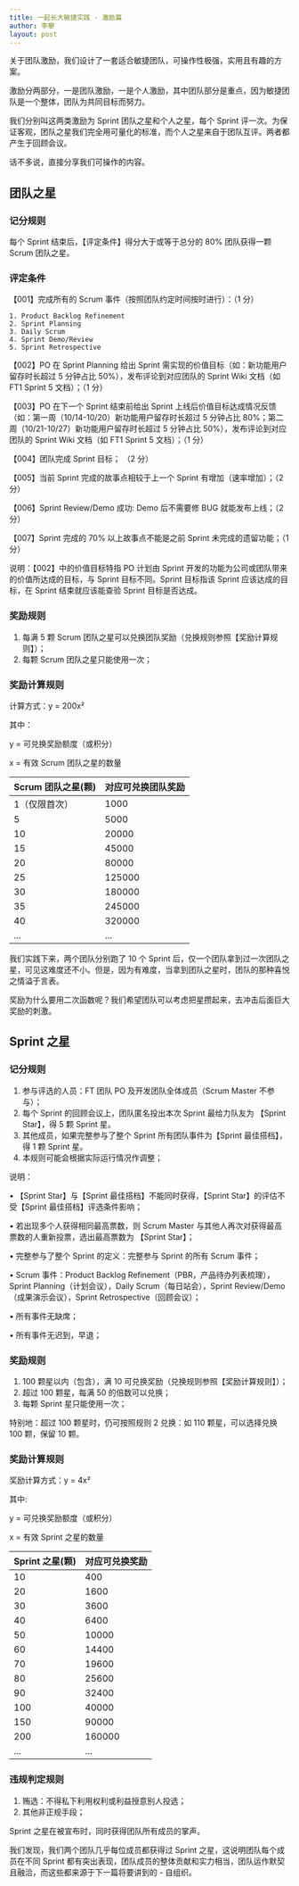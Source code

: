 ```yaml
---
title: 一起长大敏捷实践 - 激励篇
author: 李攀
layout: post
---
```

关于团队激励，我们设计了一套适合敏捷团队，可操作性极强，实用且有趣的方案。

激励分两部分，一是团队激励，一是个人激励，其中团队部分是重点，因为敏捷团队是一个整体，团队为共同目标而努力。

我们分别叫这两类激励为 Sprint 团队之星和个人之星，每个 Sprint 评一次。为保证客观，团队之星我们完全用可量化的标准，而个人之星来自于团队互评。两者都产生于回顾会议。

话不多说，直接分享我们可操作的内容。

## 团队之星

### 记分规则
每个 Sprint 结束后，【评定条件】得分大于或等于总分的 80% 团队获得一颗 Scrum 团队之星。

### 评定条件
【001】完成所有的 Scrum 事件（按照团队约定时间按时进行）：（1 分）

	1. Product Backlog Refinement
	2. Sprint Planning
	3. Daily Scrum
	4. Sprint Demo/Review
	5. Sprint Retrospective

【002】PO 在 Sprint Planning 给出 Sprint 需实现的价值目标（如：新功能用户留存时长超过 5 分钟占比 50%），发布评论到对应团队的 Sprint Wiki 文档（如 FT1 Sprint 5 文档）；（1 分）

【003】PO 在下一个 Sprint 结束前给出 Sprint 上线后价值目标达成情况反馈（如：第一周（10/14-10/20）新功能用户留存时长超过 5 分钟占比 80%；第二周（10/21-10/27）新功能用户留存时长超过 5 分钟占比 50%），发布评论到对应团队的 Sprint Wiki 文档（如 FT1 Sprint 5 文档）；（1 分）

【004】团队完成 Sprint 目标； （2 分）

【005】当前 Sprint 完成的故事点相较于上一个 Sprint 有增加（速率增加）；（2 分）

【006】Sprint Review/Demo 成功: Demo 后不需要修 BUG 就能发布上线；（2 分）

【007】Sprint 完成的 70% 以上故事点不能是之前 Sprint 未完成的遗留功能；（1 分）

说明：【002】中的价值目标特指 PO 计划由 Sprint 开发的功能为公司或团队带来的价值所达成的目标，与 Sprint 目标不同。Sprint 目标指该 Sprint 应该达成的目标，在 Sprint 结束就应该能查验 Sprint 目标是否达成。

### 奖励规则
1. 每满 5 颗 Scrum 团队之星可以兑换团队奖励（兑换规则参照【奖励计算规则】）；
2. 每颗 Scrum 团队之星只能使用一次；

### 奖励计算规则
计算方式：y = 200x²

其中：

y = 可兑换奖励额度（或积分）

x = 有效 Scrum 团队之星的数量

| Scrum 团队之星(颗)  | 对应可兑换团队奖励  |
| ------------ | ------------ |
|1（仅限首次）|1000|
|5|5000|
|10|20000|
|15|45000|
|20|80000|
|25|125000|
|30|180000|
|35|245000|
|40|320000|
|...|...|

我们实践下来，两个团队分别跑了 10 个 Sprint 后，仅一个团队拿到过一次团队之星，可见这难度还不小。但是，因为有难度，当拿到团队之星时，团队的那种喜悦之情溢于言表。

奖励为什么要用二次函数呢？我们希望团队可以考虑把星攒起来，去冲击后面巨大奖励的刺激。

## Sprint 之星

### 记分规则
1. 参与评选的人员：FT 团队 PO 及开发团队全体成员（Scrum Master 不参与）；
2. 每个 Sprint 的回顾会议上，团队匿名投出本次 Sprint 最给力队友为 【Sprint Star】，得 5 颗 Sprint 星。
3. 其他成员，如果完整参与了整个 Sprint 所有团队事件为【Sprint 最佳搭档】， 得 1 颗 Sprint 星。
4. 本规则可能会根据实际运行情况作调整；

说明：

• 【Sprint Star】与【Sprint 最佳搭档】不能同时获得，【Sprint Star】的评估不受【Sprint 最佳搭档】评选条件影响；

• 若出现多个人获得相同最高票数，则 Scrum Master 与其他人再次对获得最高票数的人重新投票，选出最高票数为 【Sprint Star】；

• 完整参与了整个 Sprint 的定义：完整参与 Sprint 的所有 Scrum 事件；

• Scrum 事件：Product Backlog Refinement（PBR，产品待办列表梳理），Sprint Planning（计划会议），Daily Scrum（每日站会），Sprint Review/Demo（成果演示会议），Sprint Retrospective（回顾会议）；

• 所有事件无缺席；

• 所有事件无迟到，早退；

### 奖励规则
1. 100 颗星以内（包含），满 10 可兑换奖励（兑换规则参照【奖励计算规则】）；
2. 超过 100 颗星，每满 50 的倍数可以兑换；
3. 每颗 Sprint 星只能使用一次；

特别地：超过 100 颗星时，仍可按照规则 2 兑换：如 110 颗星，可以选择兑换 100 颗，保留 10 颗。

### 奖励计算规则
奖励计算方式：y = 4x²

其中:

y = 可兑换奖励额度（或积分）

x = 有效 Sprint 之星的数量

|Sprint 之星(颗)|对应可兑换奖励|
| ------------ | ------------ |
|10|400|
|20|1600|
|30|3600|
|40|6400|
|50|10000|
|60|14400|
|70|19600|
|80|25600|
|90|32400|
|100|40000|
|150|90000|
|200|160000|
|...|...|

### 违规判定规则
1. 贿选：不得私下利用权利或利益授意别人投选；
2. 其他非正规手段；

Sprint 之星在被宣布时，同时获得团队所有成员的掌声。

我们发现，我们两个团队几乎每位成员都获得过 Sprint 之星，这说明团队每个成员在不同 Sprint 都有突出表现，团队成员的整体贡献和实力相当，团队运作默契且融洽，而这些都来源于下一篇将要讲到的 - 自组织。
